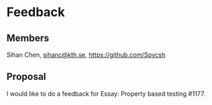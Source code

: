# Feedback

## Members
Sihan Chen, sihanc@kth.se, https://github.com/Spycsh


## Proposal

I would like to do a feedback for Essay: Property based testing #1177.
